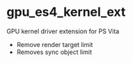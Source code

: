# gpu_es4_kernel_ext
GPU kernel driver extension for PS Vita

- Remove render target limit
- Removes sync object limit
